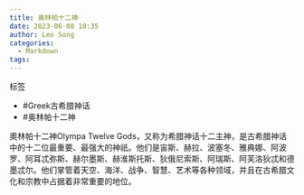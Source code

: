 ```yaml
---
title: 奥林帕十二神
date: 2023-06-08 10:35
author: Leo Song
categories:
  - Markdown
tags:
---
```


标签

- #Greek古希腊神话
- #奥林帕十二神 

奧林帕十二神Olympa Twelve Gods，又称为希腊神话十二主神，是古希腊神话中的十二位最重要、最强大的神祇。他们是宙斯、赫拉、波塞冬、雅典娜、阿波罗、阿耳忒弥斯、赫尔墨斯、赫淮斯托斯、狄俄尼索斯、阿瑞斯、阿芙洛狄忒和德墨忒尔。他们掌管着天空、海洋、战争、智慧、艺术等各种领域，并且在古希腊文化和宗教中占据着非常重要的地位。
